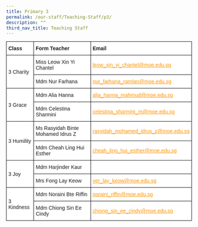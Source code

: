 ```yaml
---
title: Primary 3
permalink: /our-staff/Teaching-Staff/p3/
description: ""
third_nav_title: Teaching Staff
---
```

<style type="text/css">
.tg  {border-collapse:collapse;border-spacing:0;margin:0px auto;}
.tg td{border-color:black;border-style:solid;border-width:1px;font-family:Arial, sans-serif;font-size:14px;
  overflow:hidden;padding:10px 5px;word-break:normal;}
.tg th{border-color:black;border-style:solid;border-width:1px;font-family:Arial, sans-serif;font-size:14px;
  font-weight:normal;overflow:hidden;padding:10px 5px;word-break:normal;}
.tg .tg-sce8{background-color:#FFF;color:#FC9400;text-align:left;text-decoration:underline;vertical-align:middle}
.tg .tg-8rcp{background-color:#FFF;font-weight:bold;text-align:left;vertical-align:middle}
.tg .tg-zr06{background-color:#FFF;text-align:left;vertical-align:middle}
.tg .tg-794o{background-color:#FFF;color:#F93;text-align:left;text-decoration:underline;vertical-align:middle}
</style>
<table class="tg">
<tbody>
  <tr>
    <td class="tg-8rcp">Class</td>
    <td class="tg-8rcp">Form Teacher</td>
    <td class="tg-8rcp">Email</td>
  </tr>
  <tr>
    <td class="tg-zr06" rowspan="2">3 Charity</td>
    <td class="tg-zr06">Miss Leow Xin Yi Chantel</td>
    <td class="tg-794o"><a href="mailto:leow_xin_yi_chantel@moe.edu.sg" target="_blank" rel="noopener noreferrer"><span style="text-decoration:underline;color:#FC9400">leow_xin_yi_chantel@moe.edu.sg</span></a></td>
  </tr>
  <tr>
    <td class="tg-zr06">Mdm Nur Farhana</td>
    <td class="tg-zr06"><a href="mailto:nur_farhana_ramlan@moe.edu.sg" target="_blank" rel="noopener noreferrer"><span style="text-decoration:underline;color:#FC9400">nur_farhana_ramlan@moe.edu.sg</span></a></td>
  </tr>
  <tr>
    <td class="tg-zr06" rowspan="2">3 Grace</td>
    <td class="tg-zr06">Mdm Alia Hanna</td>
    <td class="tg-794o"><a href="mailto:alia_hanna_mahmud@moe.edu.sg"><span style="text-decoration:underline;color:#FC9400">alia_hanna_mahmud@moe.edu.sg</span></a></td>
  </tr>
  <tr>
    <td class="tg-zr06">Mdm Celestina Sharmini</td>
    <td class="tg-zr06"><a href="mailto:celestina_sharmini_m@moe.edu.sg" target="_blank" rel="noopener noreferrer"><span style="text-decoration:underline;color:#FC9400">celestina_sharmini_m@moe.edu.sg</span></a></td>
  </tr>
  <tr>
    <td class="tg-zr06" rowspan="2">3 Humility</td>
    <td class="tg-zr06">Ms Rasyidah Binte Mohamed Idrus Z</td>
    <td class="tg-sce8"><a href="mailto:rasyidah_mohamed_idrus_z@moe.edu.sg"><span style="text-decoration:underline;color:#FC9400">rasyidah_mohamed_idrus_z@moe.edu.sg</span></a></td>
  </tr>
  <tr>
    <td class="tg-zr06">Mdm Cheah Ling Hui Esther</td>
    <td class="tg-zr06"><a href="mailto:cheah_ling_hui_esther@moe.edu.sg" target="_blank" rel="noopener noreferrer"><span style="text-decoration:underline;color:#FC9400">cheah_ling_hui_esther@moe.edu.sg</span></a></td>
  </tr>
  <tr>
    <td class="tg-zr06" rowspan="2">3 Joy</td>
    <td class="tg-zr06">Mdm Harjinder Kaur</td>
    <td class="tg-zr06"></td>
  </tr>
  <tr>
    <td class="tg-zr06">Mrs Fong Lay Keow</td>
    <td class="tg-zr06"><a href="mailto:yer_lay_keow@moe.edu.sg" target="_blank" rel="noopener noreferrer"><span style="text-decoration:underline;color:#FC9400">yer_lay_keow@moe.edu.sg</span></a></td>
  </tr>
  <tr>
    <td class="tg-zr06" rowspan="3">3 Kindness</td>
    <td class="tg-zr06">Mdm Noraini Bte Riffin</td>
    <td class="tg-794o"><a href="mailto:noraini_riffin@moe.edu.sg"><span style="text-decoration:underline;color:#FC9400">noraini_riffin@moe.edu.sg</span></a></td>
  </tr>
  <tr>
    <td class="tg-zr06">Mdm Chiong Sin Ee Cindy</td>
    <td class="tg-zr06"><a href="mailto:chiong_sin_ee_cindy@moe.edu.sg" target="_blank" rel="noopener noreferrer"><span style="text-decoration:underline;color:#FC9400">chiong_sin_ee_cindy@moe.edu.sg</span></a></td>
  </tr>
</tbody>
</table>